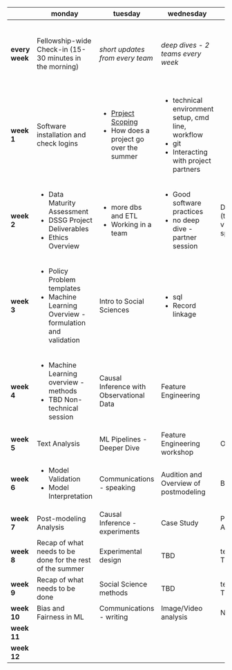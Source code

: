 
|                | monday                                                                                      | tuesday                                                                 | wednesday                                                                                                     | thursday                                                                                              | friday                                                                         |
|----------------|---------------------------------------------------------------------------------------------|-------------------------------------------------------------------------|---------------------------------------------------------------------------------------------------------------|-------------------------------------------------------------------------------------------------------|--------------------------------------------------------------------------------|
| **every week** | Fellowship-wide Check-in (15-30 minutes in the morning)                                     | *short updates from every team*                                         | *deep dives - 2 teams every week*                                                                             |                                                                                                       | <ul><li>Code Review</li><li>External Talk</li><li>Ethics Discussions</li></ul> |
| **week 1**     | Software installation and check logins                                                      | <ul><li>[Prpject Scoping](scoping/overview.md)</li><li>How does a project go over the summer</li></ul> | <ul><li>technical environment setup, cmd line, workflow </li><li>git </li><li>Interacting with project partners</li></ul> | <ul><li>Python for Data Analysis </li><li>ML Pipeline</li><li>Communications for the summer </li></ul> | Databases and SQL                                                                    |
| **week 2**     | <ul><li>Data Maturity Assessment</li><li>DSSG Project Deliverables</li><li>Ethics Overview</li></ul>        | <ul><li>more dbs and ETL</li><li>Working in a team</ul>                 | <ul><li>Good software practices</li><li>no deep dive - partner session</li></ul>                              | Data Exploration (two sessions) - viz, pandas, sql,  spatial                                            |                                                                                |
| **week 3**     | <ul><li>Policy Problem templates</li><li>Machine Learning Overview - formulation and validation</li></ul> | Intro to Social Sciences                                                | <ul><li>sql</li><li>Record linkage</li></ul>                                                                  | <ul><li>ML overview - validation</li><li>case study from previous dssg</li></ul>                      |                                                                                |
| **week 4**     | <ul><li>Machine Learning overview - methods</li><li>TBD Non-technical session</li></ul>                       | Causal Inference with Observational Data                                       | Feature Engineering                                                                                                      | <ul><li>ML overview - methods</li><li>User interfaces and usability</li></ul>                         |                                                                                |
| **week 5**     | Text Analysis                                                                               | ML Pipelines  - Deeper Dive                                                     | Feature Engineering workshop                                                                                             | Optimization                                                                                          |                                                                                |
| **week 6**     | <ul><li>Model Validation</li><li>Model Interpretation</li><ul>                                    | Communications - speaking                                               | Audition and Overview of postmodeling                                                                         | Bias and Fairness                                                                                     |                                                                                |
| **week 7**     | Post-modeling Analysis                                                                              | Causal Inference - experiments                                          | Case Study                                                                                                    | Post-Modeling Analysis                                                                                        |                                                                                |
| **week 8**     | Recap of what needs to be done for the rest of the summer                                                              | Experimental design                                                     | TBD                                                                                                           | technical session - TBD                                                                               |                                                                                |
| **week 9**     | Recap of what needs to be done                                                              | Social Science methods                                                  | TBD                                                                                                           | technical session - TBD                                                                               |                                                                                |
| **week 10**    | Bias and Fairness in ML                                                                          | Communications - writing                                                | Image/Video analysis                                                                                          | Network Analysis                                                                                      |                                                                                |
| **week 11**    |                                                                                             |                                                                         |                                                                                                               |                                                                                                       |                                                                                |
| **week 12**    |                                                                                             |                                                                         |                                                                                                               |                                                                                                       |                                                                                |
